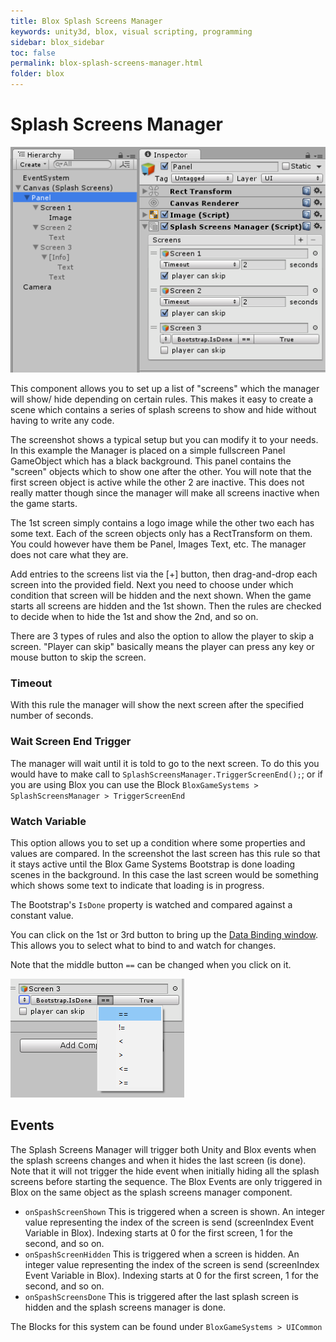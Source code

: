 ```yaml
---
title: Blox Splash Screens Manager
keywords: unity3d, blox, visual scripting, programming
sidebar: blox_sidebar
toc: false
permalink: blox-splash-screens-manager.html
folder: blox
---
```


Splash Screens Manager
======================

![](img/blox/24.png)

This component allows you to set up a list of "screens" which the manager will show/ hide depending on certain rules. This makes it easy to create a scene which contains a series of splash screens to show and hide without having to write any code.

The screenshot shows a typical setup but you can modify it to your needs. In this example the Manager is placed on a simple fullscreen Panel GameObject which has a black background. This panel contains the "screen" objects which to show one after the other. You will note that the first screen object is active while the other 2 are inactive. This does not really matter though since the manager will make all screens inactive when the game starts.

The 1st screen simply contains a logo image while the other two each has some text. Each of the screen objects only has a RectTransform on them. You could however have them be Panel, Images Text, etc. The manager does not care what they are. 

Add entries to the screens list via the [+] button, then drag-and-drop each screen into the provided field. Next you need to choose under which condition that screen will be hidden and the next shown. When the game starts all screens are hidden and the 1st shown. Then the rules are checked to decide when to hide the 1st and show the 2nd, and so on.

There are 3 types of rules and also the option to allow the player to skip a screen. "Player can skip" basically means the player can press any key or mouse button to skip the screen.

### Timeout

With this rule the manager will show the next screen after the specified number of seconds.

### Wait Screen End Trigger

The manager will wait until it is told to go to the next screen. To do this you would have to make call to `SplashScreensManager.TriggerScreenEnd();`; or if you are using Blox you can use the Block `BloxGameSystems > SplashScreensManager > TriggerScreenEnd`

### Watch Variable

This option allows you to set up a condition where some properties and values are compared. In the screenshot the last screen has this rule so that it stays active until the Blox Game Systems Bootstrap is done loading scenes in the background. In this case the last screen would be something which shows some text to indicate that loading is in progress.

The Bootstrap's `IsDone` property is watched and compared against a constant value.

You can click on the 1st or 3rd button to bring up the [Data Binding window](blox-databinding.html). This allows you to select what to bind to and watch for changes.

Note that the middle button `==` can be changed when you click on it.

![](img/blox/25.png)

Events
------

The Splash Screens Manager will trigger both Unity and Blox events when the splash screens changes and when it hides the last screen (is done). Note that it will not trigger the hide event when initially hiding all the splash screens before starting the sequence. The Blox Events are only triggered in Blox on the same object as the splash screens manager component.

- `onSpashScreenShown` This is triggered when a screen is shown. An integer value representing the index of the screen is send (screenIndex Event Variable in Blox). Indexing starts at 0 for the first screen, 1 for the second, and so on.
- `onSpashScreenHidden` This is triggered when a screen is hidden. An integer value representing the index of the screen is send (screenIndex Event Variable in Blox). Indexing starts at 0 for the first screen, 1 for the second, and so on.
- `onSpashScreensDone` This is triggered after the last splash screen is hidden and the splash screens manager is done.

The Blocks for this system can be found under `BloxGameSystems > UICommon`


